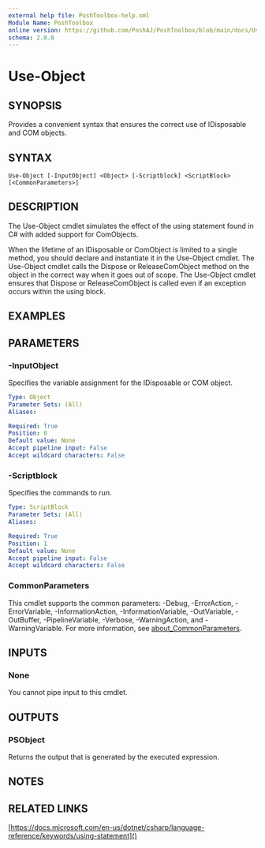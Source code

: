 ```yaml
---
external help file: PoshToolbox-help.xml
Module Name: PoshToolbox
online version: https://github.com/PoshAJ/PoshToolbox/blob/main/docs/Use-Object.md
schema: 2.0.0
---
```


# Use-Object

## SYNOPSIS
Provides a convenient syntax that ensures the correct use of IDisposable and COM objects.

## SYNTAX

```
Use-Object [-InputObject] <Object> [-Scriptblock] <ScriptBlock> [<CommonParameters>]
```

## DESCRIPTION
The Use-Object cmdlet simulates the effect of the using statement found in C# with added support for ComObjects.

When the lifetime of an IDisposable or ComObject is limited to a single method, you should declare and instantiate it in the Use-Object cmdlet. The Use-Object cmdlet calls the Dispose or ReleaseComObject method on the object in the correct way when it goes out of scope. The Use-Object cmdlet ensures that Dispose or ReleaseComObject is called even if an exception occurs within the using block.

## EXAMPLES

## PARAMETERS

### -InputObject
Specifies the variable assignment for the IDisposable or COM object.

```yaml
Type: Object
Parameter Sets: (All)
Aliases:

Required: True
Position: 0
Default value: None
Accept pipeline input: False
Accept wildcard characters: False
```

### -Scriptblock
Specifies the commands to run.

```yaml
Type: ScriptBlock
Parameter Sets: (All)
Aliases:

Required: True
Position: 1
Default value: None
Accept pipeline input: False
Accept wildcard characters: False
```

### CommonParameters
This cmdlet supports the common parameters: -Debug, -ErrorAction, -ErrorVariable, -InformationAction, -InformationVariable, -OutVariable, -OutBuffer, -PipelineVariable, -Verbose, -WarningAction, and -WarningVariable. For more information, see [about_CommonParameters](http://go.microsoft.com/fwlink/?LinkID=113216).

## INPUTS

### None
You cannot pipe input to this cmdlet.

## OUTPUTS

### PSObject
Returns the output that is generated by the executed expression.

## NOTES

## RELATED LINKS

[https://docs.microsoft.com/en-us/dotnet/csharp/language-reference/keywords/using-statement]()
